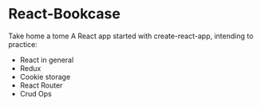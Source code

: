 # React-Bookcase
Take home a tome
A React app started with create-react-app, intending to practice:
- React in general
- Redux
- Cookie storage
- React Router
- Crud Ops